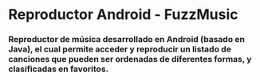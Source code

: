 # Reproductor Android - FuzzMusic
### Reproductor de música desarrollado en Android (basado en Java), el cual permite acceder y reproducir un listado de canciones que pueden ser ordenadas de diferentes formas, y clasificadas en favoritos.

